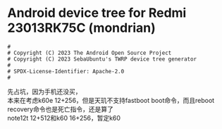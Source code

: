 # Android device tree for Redmi 23013RK75C (mondrian)

```
#
# Copyright (C) 2023 The Android Open Source Project
# Copyright (C) 2023 SebaUbuntu's TWRP device tree generator
#
# SPDX-License-Identifier: Apache-2.0
#
```
先占坑，因为手机还没买，  
本来在考虑k60e 12+256，但是天玑不支持fastboot boot命令，而且reboot recovery命令也是死亡指令，还是算了  
note12t 12+512和k60 16+256，暂定k60
